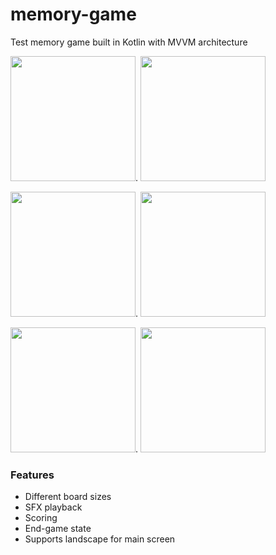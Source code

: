 # memory-game

Test memory game built in Kotlin with MVVM architecture

<img src="https://user-images.githubusercontent.com/723208/116294106-92b80100-a765-11eb-870d-fd67326d6c6b.png" width="200" />. <img src="https://user-images.githubusercontent.com/723208/116294482-0528e100-a766-11eb-9a38-c6d463cde568.png" height="200" />


<img src="https://user-images.githubusercontent.com/723208/116294623-2d184480-a766-11eb-9ae0-4e52c0dd0aa9.png" width="200" />. <img src="https://user-images.githubusercontent.com/723208/116295083-b465b800-a766-11eb-8b90-c036b565f2c2.png" height="200" />


<img src="https://user-images.githubusercontent.com/723208/116294635-30133500-a766-11eb-9a2f-c2679adae725.png" width="200" />. <img src="https://user-images.githubusercontent.com/723208/116294640-32758f00-a766-11eb-80e1-151e0c4e2baa.png" width="200" />

### Features
- Different board sizes
- SFX playback 
- Scoring
- End-game state
- Supports landscape for main screen

